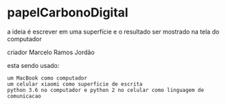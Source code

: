 # papelCarbonoDigital
a ideia é escrever em uma superfície e o resultado ser mostrado na tela do computador

criador Marcelo Ramos Jordão

esta sendo usado:

    um MacBook como computador
    um celular xiaomi como superficie de escrita
    python 3.6 no computador e python 2 no celular como linguagem de comunicacao
    
    
